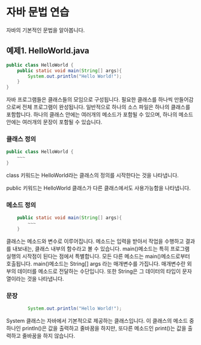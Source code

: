 # 자바 문법 연습

자바의 기본적인 문법을 알아봅니다.

## 예제1. HelloWorld.java

```java
public class HelloWorld {
    public static void main(String[] args){
        System.out.println("Hello World!");
    }
}
```

자바 프로그램들은 클래스들의 모임으로 구성됩니다. 필요한 클래스를 하나씩 만들어감으로써 전체 프로그램이 완성됩니다.
일반적으로 하나의 소스 파일은 하나의 클래스를 포함합니다. 하나의 클래스 안에는 여러개의 메소드가 포함될 수 있으며, 하나의 메소드 안에는
여러개의 문장이 포함될 수 있습니다.

### 클래스 정의

```java
public class HelloWorld {
    ~~~
}
```
class 키워드는 HelloWorld라는 클래스의 정의를 시작한다는 것을 나타냅니다.

public 키워드는 HelloWorld 클래스가 다른 클래스에서도 사용가능함을 나타냅니다.

### 메소드 정의

```java
    public static void main(String[] args){
        ~~~
    }
```
클래스는 메소드와 변수로 이루어집니다. 메소드는 입력을 받아서 작업을 수행하고 결과를 내보내는, 클래스 내부의 함수라고 볼 수 있습니다.
main()메소드는 특히 프로그램 실행의 시작점이 된다는 점에서 특별합니다. 모든 다른 메소드는 main()메소드로부터 호출됩니다.
main()메소드는 String[] args 라는 매개변수를 가집니다. 매개변수란 외부의 데이터를 메소드로 전달하는 수단입니다. 또한 String은 그 데이터의 타입이
문자열이라는 것을 나타냅니다.

### 문장
```java
        System.out.println("Hello World!");
```
System 클래스는 자바에서 기본적으로 제공하는 클래스입니다. 이 클래스의 메소드 중 하나인 println()은 값을 출력하고 줄바꿈을 하지만,
또다른 메소드인 print()는 값을 출력하고 줄바꿈을 하지 않습니다.
